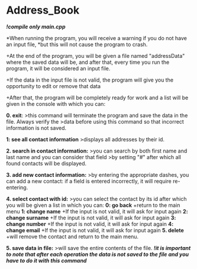 # Address_Book

***!compile only main.cpp***

*When running the program, you will receive a warning if you do not have an input file, 
  *but this will not cause the program to crash.
  
+At the end of the program, you will be given a file named "addressData" where the saved data will be,
and after that, every time you run the program, it will be considered an input file.

+If the data in the input file is not valid, the program will give you the opportunity to edit or remove that data

+After that, the program will be completely ready for work and a list will be given in the console with which you can:

**0. exit**:
      >this command will terminate the program and save the data in the file. Always verify the 
      >data before using this command so that incorrect information is not saved.
      
**1: see all contact information**
      >displays all addresses by their id.
        
**2. search in contact information:**
      >you can search by both first name and last name and you can consider that field 
      >by setting "#" after which all found contacts will be displayed.
       
**3. add new contact information:**
      >by entering the appropriate dashes, you can add a new contact: if a field is entered incorrectly, it will require re-entering.
    
     
**4. select contact with id:**
      >you can select the contact by its id after which you will be given a list in which you can:
     **0: go back**
            +return to the main menu
     **1: change name**
            +If the input is not valid, it will ask for input again
     **2: change surname**
            +If the input is not valid, it will ask for input again
     **3: change number**
            +If the input is not valid, it will ask for input again
     **4: change email**
            +If the input is not valid, it will ask for input again
     **5. delete**
            +will remove the contact and return to the main menu.

**5. save data in file:**
     >will save the entire contents of the file.
     ***!it is important to note that after each operation the data is not saved to the file and you have to do it with this command***

